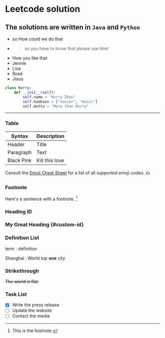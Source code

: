 # Leetcode solution

## The solutions are written in `Java` and `Python`


- so How could we do that
- > so you have to know that please use html
- How you like that
- Jennie
- Lisa
- Rosé
- Jisoo



```python
class Kerry:
    def __init__(self):
        self.name = "Kerry Zhou"
        self.hobbies = ["soccer", "music"]
        self.motto = "More than Kerry"
```

    
---
### Table

| **Syntax** | **Description** |
| ---------- | ----------- |
| Header | Title |
| Paragraph | Text |
| Black Pink | Kill this love |

Consult the [Emoji Cheat Sheet](https://www.emojicopy.com) for a list of all supported emoji codes. :thumbsup:
### Footnote

Here's a sentence with a footnote. [^1]

[^1]: This is the footnote.

### Heading ID

### My Great Heading {#custom-id}

### Definition List

term
: definition

Shanghai
: World top **one** city

### Strikethrough

~~The world is flat.~~

### Task List

- [x] Write the press release
- [ ] Update the website
- [ ] Contact the media
